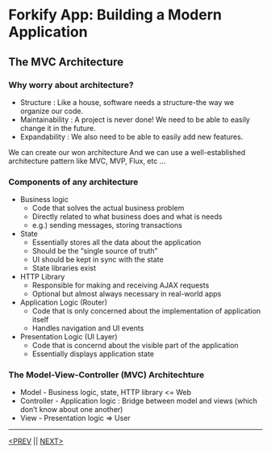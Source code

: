 # Forkify App: Building a Modern Application

## The MVC Architecture

### Why worry about architecture?

-   Structure : Like a house, software needs a structure-the way we organize our code.
-   Maintainability : A project is never done! We need to be able to easily change it in the future.
-   Expandability : We also need to be able to easily add new features.

We can create our won architecture And we can use a well-established architecture pattern like MVC, MVP, Flux, etc …

### Components of any architecture

-   Business logic
    -   Code that solves the actual business problem
    -   Directly related to what business does and what is needs
    -   e.g.) sending messages, storing transactions
-   State
    -   Essentially stores all the data about the application
    -   Should be the “single source of truth”
    -   UI should be kept in sync with the state
    -   State libraries exist
-   HTTP Library
    -   Responsible for making and receiving AJAX requests
    -   Optional but almost always necessary in real-world apps
-   Application Logic (Router)
    -   Code that is only concerned about the implementation of application itself
    -   Handles navigation and UI events
-   Presentation Logic (UI Layer)
    -   Code that is concernd about the visible part of the application
    -   Essentially displays application state

### The Model-View-Controller (MVC) Architechture

-   Model - Business logic, state, HTTP library <= Web
-   Controller - Application logic : Bridge between model and views (which don’t know about one another)
-   View - Presentation logic ⇒ User

---

[<PREV](./cjs221214.md) || [NEXT>](./cjs221216.md)
